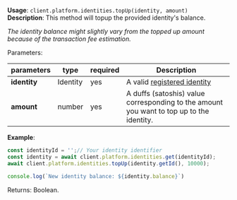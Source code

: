 **Usage**: `client.platform.identities.topUp(identity, amount)`  
**Description**: This method will topup the provided identity's balance. 

_The identity balance might slightly vary from the topped up amount because of the transaction fee estimation._

Parameters: 

| parameters   | type     | required | Description                                                                                     |
| ------------ | -------- | -------- | ----------------------------------------------------------------------------------------------- |
| **identity** | Identity | yes      | A valid [registered identity](https://dashplatform.readme.io/docs/dash-sdk-identities-register) |
| **amount**   | number   | yes      | A duffs (satoshis) value corresponding to the amount you want to top up to the identity.        |

**Example**: 

```js
const identityId = '';// Your identity identifier
const identity = await client.platform.identities.get(identityId);
await client.platform.identities.topUp(identity.getId(), 10000);

console.log(`New identity balance: ${identity.balance}`)
```

Returns: Boolean.